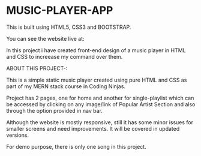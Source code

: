 # MUSIC-PLAYER-APP

This is built using HTML5, CSS3 and BOOTSTRAP.

You can see the website live at:

In this project i have created front-end design of a music player in HTML and CSS to increease my command over them.

ABOUT THIS PROJECT-:

This is a simple static music player created using pure HTML and CSS as part of my MERN stack course in Coding Ninjas.

Project has 2 pages, one for home and another for single-playlist which can be accessed by clicking on any image/link of Popular Artist Section and also through the option provided in nav bar.

Although the website is mostly responsive, still it has some minor issues for smaller screens and need improvements. It will be covered in updated versions.

For demo purpose, there is only one song in this project.
